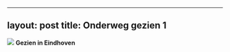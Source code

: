 
---
layout: post
title: Onderweg gezien 1
---
![](/thunder/img/IMGP4398.jpg-2)
**Gezien in Eindhoven**



